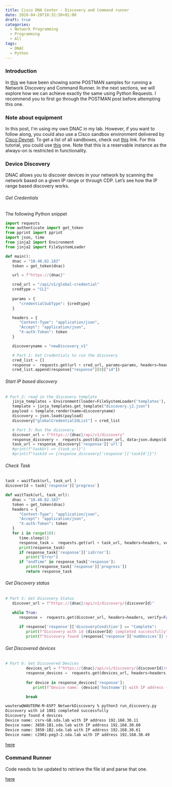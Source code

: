 ```yaml
---
title: Cisco DNA Center - Discovery and Command runner
date: 2020-04-28T10:32:50+01:00
draft: true
categories:
  - Network Programming
  - Programming
  - All
tags:
  - DNAC
  - Python
---
```

### Introduction
 In [this](https://blog.wimwauters.com/networkprogrammability/2020-04-29_dnac_part4_postman_networkdiscovery/) we have been showing some POSTMAN samples for running a Network Discovery and Command Runner. In the next sections, we will explore how we can achieve exactly the same using Python Requests. I recommend you to first go through the POSTMAN post before attempting this one.

### Note about equipment

In this post, I'm using my own DNAC in my lab. However, if you want to follow along, you could also use a Cisco sandbox environment delivered by [Cisco Devnet](https://developer.cisco.com). To get a list of all sandboxes, check out [this](https://devnetsandbox.cisco.com/) link. For this tutorial, you could use [this](https://devnetsandbox.cisco.com/RM/Diagram/Index/b8d7aa34-aa8f-4bf2-9c42-302aaa2daafb?diagramType=Topology) one. Note that this is a reservable instance as the always-on is restricted in functionality.

### Device Discovery
DNAC allows you to discover devices in your network by scanning the network based on a given IP range or through CDP. Let’s see how the IP range based discovery works.

###### Get Credentials
The following Python snippet

```python
import requests
from authenticate import get_token
from pprint import pprint
import json, time
from jinja2 import Environment
from jinja2 import FileSystemLoader

def main():
   dnac = "10.48.82.183"
   token = get_token(dnac)

   url = f"https://{dnac}"

   cred_url = "/api/v1/global-credential"
   credtype = "CLI"
   
   params = {
      "credentialSubType": {credtype}
   }

   headers = {
      "Content-Type": "application/json",
      "Accept": "application/json",
      "X-auth-Token": token 
   }

   discoveryname = "newDiscovery_v1"

   # Part 1: Get Credentials to run the discovery
   cred_list = []
   response =  requests.get(url + cred_url, params=params, headers=headers, verify=False ).json()
   cred_list.append(response["response"][0]["id"])
```


###### Start IP based discovery

```python
# Part 2: read in the discovery template
   jinja_templates = Environment(loader=FileSystemLoader('templates'), trim_blocks=True)
   template = jinja_templates.get_template("discovery.j2.json")
   payload = template.render(name=discoveryname)
   discovery = json.loads(payload)
   discovery["globalCredentialIdList"] = cred_list
```


```python
   # Part 3: Run the discovery
   discover_url = f"https://{dnac}/api/v1/discovery"
   response_discovery =  requests.post(discover_url, data=json.dumps(discovery), headers=headers, verify=False ).json()
   task_url = response_discovery['response']['url']
   #print(f"taskUrl => {task_url}")
   #print(f"taskId => {response_discovery['response']['taskId']}")
```

######  Check Task

```python
task = waitTask(url, task_url )
discoverId = task['response']['progress']
```


```python
def waitTask(url, task_url):
   dnac = "10.48.82.183"
   token = get_token(dnac)
   headers = {
      "Content-Type": "application/json",
      "Accept": "application/json",
      "X-auth-Token": token 
   }
   for i in range(10):
      time.sleep(1)
      response_task =  requests.get(url + task_url, headers=headers, verify=False ).json()
      print(response_task)
      if response_task['response']['isError']:
         print("Error")
      if "endTime" in response_task['response']:
         print(response_task['response']['progress'])
         return response_task
```

######  Get Discovery status

```python
# Part 5: Get Discovery Status
   discover_url = f"https://{dnac}/api/v1/discovery/{discoverId}"

   while True:
      response =  requests.get(discover_url, headers=headers, verify=False ).json()
      
      if response['response']['discoveryCondition'] == "Complete":
         print(f"Discovery with id {discoverId} completed successfully")
         print(f"Discovery found {response['response']['numDevices']} devices") 
```

######  Get Discovered devices 

```python
# Part 6: Get Discovered Devices
         devices_url = f"https://{dnac}/api/v1/discovery/{discoverId}/network-device"
         response_devices =  requests.get(devices_url, headers=headers, verify=False ).json()
        
         for device in response_devices['response']:
            print(f"Device name: {device['hostname']} with IP address {device['managementIpAddress']}")

         break
```

```bash
wauterw@WAUTERW-M-65P7 NetworkDiscovery % python3 run_discovery.py
Discovery with id 1081 completed successfully
Discovery found 4 devices
Device name: csrv-GB.sda.lab with IP address 192.168.30.11
Device name: 3850-1B1.sda.lab with IP address 192.168.30.60
Device name: 3850-1B2.sda.lab with IP address 192.168.30.61
Device name: c2901-peg3-2.sda.lab with IP address 192.168.30.49
```

[here](https://github.com/wiwa1978/blog-hugo-netlify-code/tree/master/DNAC_PythonRequests/NetworkDiscovery)

### Command Runner

Code needs to be updated to retrieve the file id and parse that one.


[here](https://github.com/wiwa1978/blog-hugo-netlify-code/tree/master/DNAC_PythonRequests/CommandRunner)